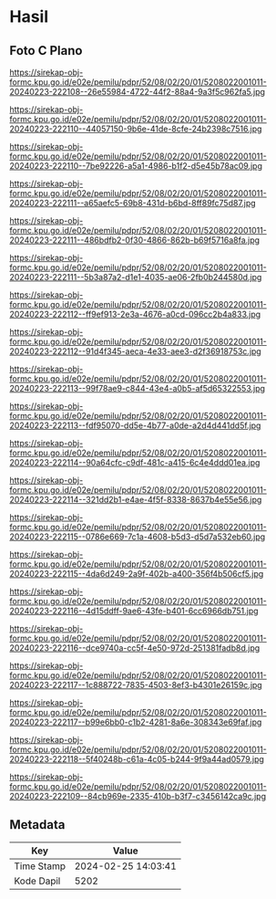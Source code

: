 # Hasil

## Foto C Plano

https://sirekap-obj-formc.kpu.go.id/e02e/pemilu/pdpr/52/08/02/20/01/5208022001011-20240223-222108--26e55984-4722-44f2-88a4-9a3f5c962fa5.jpg

https://sirekap-obj-formc.kpu.go.id/e02e/pemilu/pdpr/52/08/02/20/01/5208022001011-20240223-222110--44057150-9b6e-41de-8cfe-24b2398c7516.jpg

https://sirekap-obj-formc.kpu.go.id/e02e/pemilu/pdpr/52/08/02/20/01/5208022001011-20240223-222110--7be92226-a5a1-4986-b1f2-d5e45b78ac09.jpg

https://sirekap-obj-formc.kpu.go.id/e02e/pemilu/pdpr/52/08/02/20/01/5208022001011-20240223-222111--a65aefc5-69b8-431d-b6bd-8ff89fc75d87.jpg

https://sirekap-obj-formc.kpu.go.id/e02e/pemilu/pdpr/52/08/02/20/01/5208022001011-20240223-222111--486bdfb2-0f30-4866-862b-b69f5716a8fa.jpg

https://sirekap-obj-formc.kpu.go.id/e02e/pemilu/pdpr/52/08/02/20/01/5208022001011-20240223-222111--5b3a87a2-d1e1-4035-ae06-2fb0b244580d.jpg

https://sirekap-obj-formc.kpu.go.id/e02e/pemilu/pdpr/52/08/02/20/01/5208022001011-20240223-222112--ff9ef913-2e3a-4676-a0cd-096cc2b4a833.jpg

https://sirekap-obj-formc.kpu.go.id/e02e/pemilu/pdpr/52/08/02/20/01/5208022001011-20240223-222112--91d4f345-aeca-4e33-aee3-d2f36918753c.jpg

https://sirekap-obj-formc.kpu.go.id/e02e/pemilu/pdpr/52/08/02/20/01/5208022001011-20240223-222113--99f78ae9-c844-43e4-a0b5-af5d65322553.jpg

https://sirekap-obj-formc.kpu.go.id/e02e/pemilu/pdpr/52/08/02/20/01/5208022001011-20240223-222113--fdf95070-dd5e-4b77-a0de-a2d4d441dd5f.jpg

https://sirekap-obj-formc.kpu.go.id/e02e/pemilu/pdpr/52/08/02/20/01/5208022001011-20240223-222114--90a64cfc-c9df-481c-a415-6c4e4ddd01ea.jpg

https://sirekap-obj-formc.kpu.go.id/e02e/pemilu/pdpr/52/08/02/20/01/5208022001011-20240223-222114--321dd2b1-e4ae-4f5f-8338-8637b4e55e56.jpg

https://sirekap-obj-formc.kpu.go.id/e02e/pemilu/pdpr/52/08/02/20/01/5208022001011-20240223-222115--0786e669-7c1a-4608-b5d3-d5d7a532eb60.jpg

https://sirekap-obj-formc.kpu.go.id/e02e/pemilu/pdpr/52/08/02/20/01/5208022001011-20240223-222115--4da6d249-2a9f-402b-a400-356f4b506cf5.jpg

https://sirekap-obj-formc.kpu.go.id/e02e/pemilu/pdpr/52/08/02/20/01/5208022001011-20240223-222116--4d15ddff-9ae6-43fe-b401-6cc6966db751.jpg

https://sirekap-obj-formc.kpu.go.id/e02e/pemilu/pdpr/52/08/02/20/01/5208022001011-20240223-222116--dce9740a-cc5f-4e50-972d-251381fadb8d.jpg

https://sirekap-obj-formc.kpu.go.id/e02e/pemilu/pdpr/52/08/02/20/01/5208022001011-20240223-222117--1c888722-7835-4503-8ef3-b4301e26159c.jpg

https://sirekap-obj-formc.kpu.go.id/e02e/pemilu/pdpr/52/08/02/20/01/5208022001011-20240223-222117--b99e6bb0-c1b2-4281-8a6e-308343e69faf.jpg

https://sirekap-obj-formc.kpu.go.id/e02e/pemilu/pdpr/52/08/02/20/01/5208022001011-20240223-222118--5f40248b-c61a-4c05-b244-9f9a44ad0579.jpg

https://sirekap-obj-formc.kpu.go.id/e02e/pemilu/pdpr/52/08/02/20/01/5208022001011-20240223-222109--84cb969e-2335-410b-b3f7-c3456142ca9c.jpg


## Metadata

| Key        | Value               |
| ---------- | ------------------- |
| Time Stamp | 2024-02-25 14:03:41 |
| Kode Dapil | 5202                |



